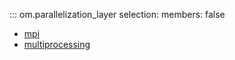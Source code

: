 ::: om.parallelization_layer
    selection:
      members: false

  * [mpi](mpi.md)
  * [multiprocessing](multiprocessing.md)